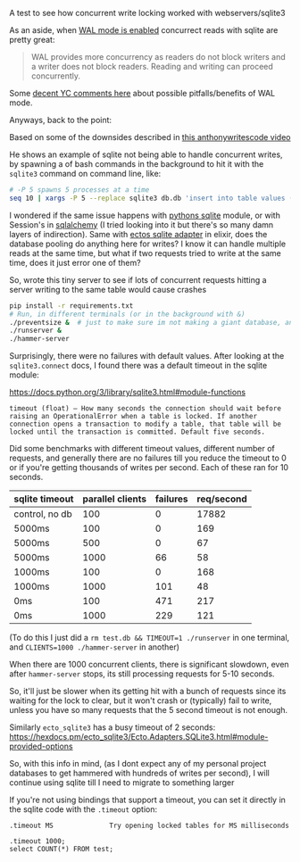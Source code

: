 A test to see how concurrent write locking worked with webservers/sqlite3

As an aside, when [WAL mode is enabled](https://www.sqlite.org/wal.html) concurrect reads with sqlite are pretty great:

> WAL provides more concurrency as readers do not block writers and a writer does not block readers. Reading and writing can proceed concurrently.

Some [decent YC comments here](https://news.ycombinator.com/item?id=32579866) about possible pitfalls/benefits of WAL mode.

Anyways, back to the point:

Based on some of the downsides described in [this anthonywritescode video](https://youtu.be/jH39c5-y6kg?t=355)

He shows an example of sqlite not being able to handle concurrent writes, by spawning a of bash commands in the background to hit it with the `sqlite3` command on command line, like:

```bash
# -P 5 spawns 5 processes at a time
seq 10 | xargs -P 5 --replace sqlite3 db.db 'insert into table values ({});'
```

I wondered if the same issue happens with [pythons sqlite](https://docs.python.org/3/library/sqlite3.html) module, or with Session's in [sqlalchemy](https://www.sqlalchemy.org/) (I tried looking into it but there's so many damn layers of indirection). Same with [ectos sqlite adapter](https://hexdocs.pm/ecto_sqlite3/Ecto.Adapters.SQLite3.html) in elixir, does the database pooling do anything here for writes? I know it can handle multiple reads at the same time, but what if two requests tried to write at the same time, does it just error one of them?

So, wrote this tiny server to see if lots of concurrent requests hitting a server writing to the same table would cause crashes

```bash
pip install -r requirements.txt
# Run, in different terminals (or in the background with &)
./preventsize &  # just to make sure im not making a giant database, and some debug info
./runserver &
./hammer-server
```

Surprisingly, there were no failures with default values. After looking at the `sqlite3.connect` docs, I found there was a default timeout in the sqlite module:

<https://docs.python.org/3/library/sqlite3.html#module-functions>

`timeout (float) – How many seconds the connection should wait before raising an OperationalError when a table is locked. If another connection opens a transaction to modify a table, that table will be locked until the transaction is committed. Default five seconds.`

Did some benchmarks with different timeout values, different number of requests, and generally there are no failures till you reduce the timeout to 0 or if you're getting thousands of writes per second. Each of these ran for 10 seconds.

| sqlite timeout | parallel clients   | failures | req/second |
| -------------- | ------------------ | -------- | ---------- |
| control, no db | 100                | 0        | 17882      |
| 5000ms         | 100                | 0        | 169        |
| 5000ms         | 500                | 0        | 67         |
| 5000ms         | 1000               | 66       | 58         |
| 1000ms         | 100                | 0        | 168        |
| 1000ms         | 1000               | 101      | 48         |
| 0ms            | 100                | 471      | 217        |
| 0ms            | 1000               | 229      | 121        |

(To do this I just did a `rm test.db && TIMEOUT=1 ./runserver` in one terminal, and `CLIENTS=1000 ./hammer-server` in another)

When there are 1000 concurrent clients, there is significant slowdown, even after `hammer-server` stops, its still processing requests for 5-10 seconds.

So, it'll just be slower when its getting hit with a bunch of requests since its waiting for the lock to clear, but it won't crash or (typically) fail to write, unless you have so many requests that the 5 second timeout is not enough.

Similarly `ecto_sqlite3` has a busy timeout of 2 seconds: <https://hexdocs.pm/ecto_sqlite3/Ecto.Adapters.SQLite3.html#module-provided-options>

So, with this info in mind, (as I dont expect any of my personal project databases to get hammered with hundreds of writes per second), I will continue using sqlite till I need to migrate to something larger

If you're not using bindings that support a timeout, you can set it directly in the sqlite code with the `.timeout` option:

```
.timeout MS              Try opening locked tables for MS milliseconds
```

```
.timeout 1000;
select COUNT(*) FROM test;
```
